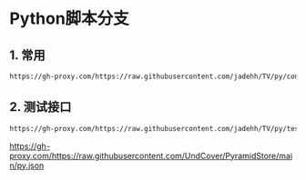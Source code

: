 # Python脚本分支

## 1. 常用

```bash
https://gh-proxy.com/https://raw.githubusercontent.com/jadehh/TV/py/config.json
```

## 2. 测试接口

```bash
https://gh-proxy.com/https://raw.githubusercontent.com/jadehh/TV/py/test.json
```

https://gh-proxy.com/https://raw.githubusercontent.com/UndCover/PyramidStore/main/py.json